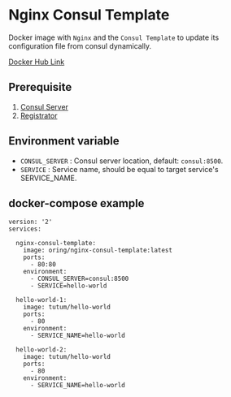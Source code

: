 # Nginx Consul Template

Docker image with `Nginx` and the `Consul Template` to update its configuration file from consul dynamically.


[Docker Hub Link](https://hub.docker.com/r/oring/nginx-consul-template/)

## Prerequisite

1. [Consul Server](https://github.com/hashicorp/consul)
2. [Registrator](https://github.com/gliderlabs/registrator)

## Environment variable

* `CONSUL_SERVER` : Consul server location, default: `consul:8500`.
* `SERVICE` : Service name, should be equal to target service's SERVICE_NAME.


## docker-compose example

```
version: '2'
services:

  nginx-consul-template:
    image: oring/nginx-consul-template:latest
    ports:
      - 80:80
    environment: 
      - CONSUL_SERVER=consul:8500
      - SERVICE=hello-world

  hello-world-1:
    image: tutum/hello-world
    ports:
      - 80
    environment:
      - SERVICE_NAME=hello-world

  hello-world-2:
    image: tutum/hello-world
    ports:
      - 80
    environment:
      - SERVICE_NAME=hello-world
```